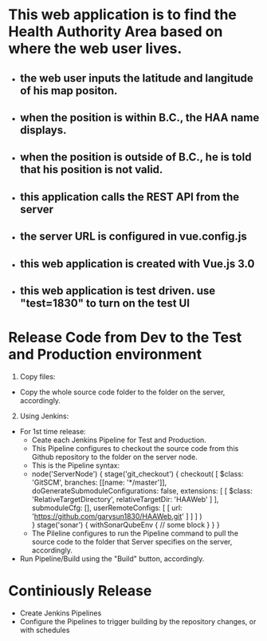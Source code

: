 # This web application is to find the Health Authority Area based on where the web user lives.
- ## the web user inputs the latitude and langitude of his map positon. 
- ## when the position is within B.C., the HAA name displays.
- ## when the position is outside of B.C., he is told that his position is not valid.
- ## this application calls the REST API from the server 
- ## the server URL is configured in vue.config.js
- ## this web application is created with Vue.js 3.0 
- ## this web application is test driven. use "test=1830" to turn on the test UI
# Release Code from Dev to the Test and Production environment
1. Copy files:
  - Copy the whole source code folder to the folder on the server, accordingly.
2. Using Jenkins:
  - For 1st time release:
    - Ceate each Jenkins Pipeline for Test and Production.
    - This Pipeline configures to checkout the source code from this Github repository to the folder on the server node.
    - This is the Pipeline syntax:
    - 
      node('ServerNode') {
      stage('git_checkout') {
        checkout(
          [
            $class: 'GitSCM', 
            branches: [[name: '*/master']], 
            doGenerateSubmoduleConfigurations: false, 
            extensions: [
              [
                $class: 'RelativeTargetDirectory', 
                relativeTargetDir: 'HAAWeb'
              ]
            ], 
            submoduleCfg: [], 
            userRemoteConfigs: [
              [
                url: 'https://github.com/garysun1830/HAAWeb.git'
              ]
            ]
          ]
        )		
      }
      stage('sonar') {
          withSonarQubeEnv {
      // some block
          }
      }
    }
    - The Pileline configures to run the Pipeline command to pull the source code to the folder that Server specifies on the server,  accordingly.
  - Run Pipeline/Build using the "Build" button, accordingly.
# Continiously Release  
  - Create Jenkins Pipelines
  - Configure the Pipelines to trigger building by the repository changes, or with schedules
